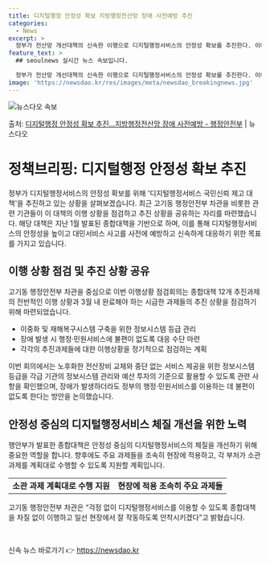 ```yaml
---
title: 디지털행정 안정성 확보 지방행정전산망 장애 사전예방 추진
categories:
  - News
excerpt: >
  정부가 전산망 개선대책의 신속한 이행으로 디지털행정서비스의 안정성 확보를 추진한다. 이에 고기동 행정안전부 …
feature_text: >
  ## seoulnews 실시간 뉴스 속보입니다.

  정부가 전산망 개선대책의 신속한 이행으로 디지털행정서비스의 안정성 확보를 추진한다. 이에 고기동 행정안전부 …
image: 'https://newsdao.kr/res/images/meta/newsdao_breakingnews.jpg'
---
```


![뉴스다오 속보](https://newsdao.kr/res/images/meta/newsdao_breakingnews.jpg)

<p>출처: <a href="https://newsdao.kr/3352" rel="dofollow">디지털행정 안정성 확보 추진…지방행정전산망 장애 사전예방  - 행정안전부</a> | 뉴스다오</p>

<h1>정책브리핑: 디지털행정 안정성 확보 추진</h1>
<p data-ke-size="size16">정부가 디지털행정서비스의 안정성 확보를 위해 '디지털행정서비스 국민신뢰 제고 대책'을 추진하고 있는 상황을 살펴보겠습니다. 최근 고기동 행정안전부 차관을 비롯한 관련 기관들이 이 대책의 이행 상황을 점검하고 추진 상황을 공유하는 자리를 마련했습니다. 해당 대책은 지난 1월 발표된 종합대책을 기반으로 하며, 이를 통해 디지털행정서비스의 안정성을 높이고 대민서비스 사고를 사전에 예방하고 신속하게 대응하기 위한 목표를 가지고 있습니다.</p>

<h2 data-ke-size="size26">이행 상황 점검 및 추진 상황 공유</h2>
<p data-ke-size="size16">고기동 행정안전부 차관을 중심으로 이번 이행상황 점검회의는 종합대책 12개 추진과제의 전반적인 이행 상황과 3월 내 완료해야 하는 시급한 과제들의 추진 상황을 점검하기 위해 마련되었습니다.</p>
<ul>
<li>이중화 및 재해복구시스템 구축을 위한 정보시스템 등급 관리</li>
<li>장애 발생 시 행정·민원서비스에 불편이 없도록 대응 수단 마련</li>
<li>각각의 추진과제들에 대한 이행상황을 정기적으로 점검하는 계획</li>
</ul>
<p data-ke-size="size16">이번 회의에서는 노후화한 전산장비 교체와 중단 없는 서비스 제공을 위한 정보시스템 등급을 각급 기관의 정보시스템 관리와 예산 투자의 기준으로 활용할 수 있도록 관련 사항을 확인했으며, 장애가 발생하더라도 정부의 행정·민원서비스를 이용하는 데 불편이 없도록 한다는 방안을 논의했습니다.</p>

<h2 data-ke-size="size26">안정성 중심의 디지털행정서비스 체질 개선을 위한 노력</h2>
<p data-ke-size="size16">행안부가 발표한 종합대책은 안정성 중심의 디지털행정서비스의 체질을 개선하기 위해 중요한 역할을 합니다. 향후에도 주요 과제들을 조속히 현장에 적용하고, 각 부처가 소관 과제를 계획대로 수행할 수 있도록 지원할 계획입니다.</p>
<table>
<tr>
<td style="text-align: center; height: 17px;"><b>소관 과제 계획대로 수행 지원</b></td>
<td style="text-align: center; height: 17px;"><b>현장에 적용 조속히 주요 과제들</b></td>
</tr>
</table>

<p data-ke-size="size16">고기동 행정안전부 차관은 “걱정 없이 디지털행정서비스를 이용할 수 있도록 종합대책을 차질 없이 이행하고 일선 현장에서 잘 작동하도록 안착시키겠다”고 밝혔습니다.</p>
<p data-ke-size="size16">&nbsp;</p> 

신속 뉴스 바로가기 👉 <a href="https://newsdao.kr" rel="dofollow">https://newsdao.kr</a>


